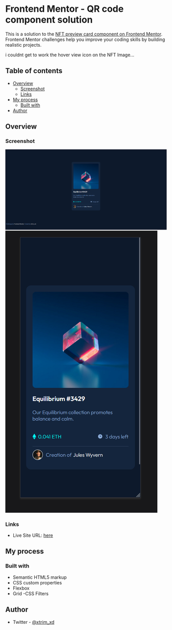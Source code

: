 # Frontend Mentor - QR code component solution

This is a solution to the [NFT preview card component on Frontend Mentor](https://www.frontendmentor.io/challenges/nft-preview-card-component-SbdUL_w0U). Frontend Mentor challenges help you improve your coding skills by building realistic projects.

i couldnt get to work the hover view icon on the NFT Image...

## Table of contents

- [Overview](#overview)
  - [Screenshot](#screenshot)
  - [Links](#links)
- [My process](#my-process)
  - [Built with](#built-with)
- [Author](#author)

## Overview

### Screenshot

![](./screenshots/full.PNG)
![](./screenshots/iphone.PNG)

### Links

- Live Site URL: [here](https://xtrimxd.github.io/Second-FrontEndMentor-challenge/)

## My process

### Built with

- Semantic HTML5 markup
- CSS custom properties
- Flexbox
- Grid
  -CSS Filters

## Author

- Twitter - [@xtrim_xd](https://www.twitter.com/xtrim_xd)
